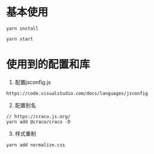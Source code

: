 # 基本使用

```shell
yarn install

yarn start
```

# 使用到的配置和库

1. 配置jsconfig.js

```https
https://code.visualstudio.com/docs/languages/jsconfig
```

2. 配置别名

```shell
// https://craco.js.org/
yarn add @craco/craco -D
```

3. 样式重制

```shell
yarn add normalize.css
```
